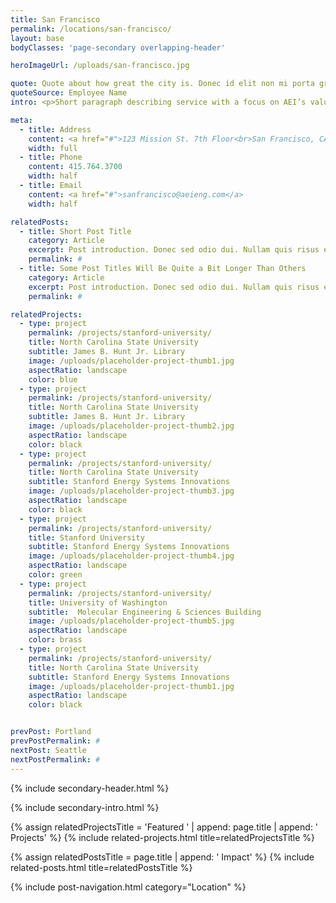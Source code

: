 ```yaml
---
title: San Francisco
permalink: /locations/san-francisco/
layout: base
bodyClasses: 'page-secondary overlapping-header'

heroImageUrl: /uploads/san-francisco.jpg

quote: Quote about how great the city is. Donec id elit non mi porta gravida at eget. Vivamus sagittis lacus vel augue laoreet rutrum faucibus dolor auctor.
quoteSource: Employee Name
intro: <p>Short paragraph describing service with a focus on AEI’s value prop for specific service. Nullam quis risus eget urna mollis ornare vel eu leo. Donec id elit non mi porta gravida at eget metus. Aenean lacinia bibendum nulla sed consectetur. Aenean lacinia bibendum nulla sed consectetur. Nullam quis risus eget urna mollis ornare vel eu leo. Maecenas sed diam eget risus varius blandit sit amet non magna. Praesent commodo cursus magna, vel scelerisque nisl consectetur et.</p>

meta:
  - title: Address
    content: <a href="#">123 Mission St. 7th Floor<br>San Francisco, CA 94105</a>
    width: full
  - title: Phone
    content: 415.764.3700
    width: half
  - title: Email
    content: <a href="#">sanfrancisco@aeieng.com</a>
    width: half

relatedPosts:  
  - title: Short Post Title
    category: Article
    excerpt: Post introduction. Donec sed odio dui. Nullam quis risus eget urna mollis ornare vel eu leo. Donec sed odio dui. Nullam quis risus eget urna mollis ornare vel eu leo.
    permalink: #
  - title: Some Post Titles Will Be Quite a Bit Longer Than Others
    category: Article
    excerpt: Post introduction. Donec sed odio dui. Nullam quis risus eget urna mollis ornare vel eu leo. Donec sed odio dui. Nullam quis risus eget urna mollis ornare vel eu leo.
    permalink: #

relatedProjects:
  - type: project
    permalink: /projects/stanford-university/
    title: North Carolina State University
    subtitle: James B. Hunt Jr. Library
    image: /uploads/placeholder-project-thumb1.jpg 
    aspectRatio: landscape 
    color: blue
  - type: project
    permalink: /projects/stanford-university/
    title: North Carolina State University
    subtitle: James B. Hunt Jr. Library
    image: /uploads/placeholder-project-thumb2.jpg
    aspectRatio: landscape 
    color: black
  - type: project
    permalink: /projects/stanford-university/
    title: North Carolina State University
    subtitle: Stanford Energy Systems Innovations
    image: /uploads/placeholder-project-thumb3.jpg
    aspectRatio: landscape 
    color: black
  - type: project
    permalink: /projects/stanford-university/
    title: Stanford University
    subtitle: Stanford Energy Systems Innovations
    image: /uploads/placeholder-project-thumb4.jpg
    aspectRatio: landscape 
    color: green
  - type: project
    permalink: /projects/stanford-university/
    title: University of Washington
    subtitle:  Molecular Engineering & Sciences Building
    image: /uploads/placeholder-project-thumb5.jpg
    aspectRatio: landscape 
    color: brass
  - type: project
    permalink: /projects/stanford-university/
    title: North Carolina State University
    subtitle: Stanford Energy Systems Innovations
    image: /uploads/placeholder-project-thumb1.jpg
    aspectRatio: landscape
    color: black


prevPost: Portland
prevPostPermalink: #
nextPost: Seattle
nextPostPermalink: #
---
```


{% include secondary-header.html %}

{% include secondary-intro.html %}

{% assign relatedProjectsTitle = 'Featured ' | append: page.title | append: ' Projects' %}
{% include related-projects.html title=relatedProjectsTitle %}

{% assign relatedPostsTitle = page.title | append: ' Impact' %}
{% include related-posts.html title=relatedPostsTitle %}

{% include post-navigation.html category="Location" %}